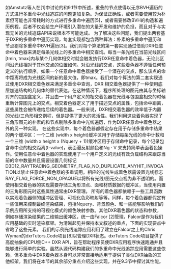 如Amstutz等人在[1]中讨论的和9.1节中所述，重叠的节点使得以无序BVH遍历的方式进行多重命中光线追踪的问题更加复杂。为保证正确性，或者需要使用较为朴素但可能也非常耗时的方式进行多重命中遍历[5]，或者需要修改BVH的构造和遍历例程，后者不仅会给生产环境引入潜在的大量开发和维护的负担，而且对于与实现无关的光线追踪API来说根本不可能达成。
为了解决这些问题，我们提出两套基于DXR的多重命中遍历实现，每套实现都包含两种算法：朴素的多重命中遍历和节点剔除多重命中BVH遍历[3]。我们对每个算法的第一套实现通过借助DXR任意命中着色器来满足每条光线上的多重命中相交查询。每当一条光线在当前光线区间[tmin, tmax]内与某个几何体相交时就会触发执行DXR任意命中着色器，无论此区间沿光线相对于其他交点的位置如何。对沿光线的交点，这些着色器不遵循任何预定义的执行顺序。如果一个任意命中着色器接受了一个潜在的交点，那么该点的命中距离将成为光线区间的新的最大值，即tmax。我们对每个算法的第二套实现通过使用DXR相交着色器来满足多重命中查询，DXR 相交着色器提供了一种使用底层加速结构的几何体的替代表达。在这种情况下，程序所处理的图元由其与坐标轴对齐的包围盒定义，并且由一个用户定义的相交着色器在光线与包围盒相交的时候重新计算图元上的交点。相交着色器定义了用于描述交点的属性，包括命中距离，这些属性会被传递给后续的着色器。一般来说，DXR相交着色器的效率低于内置的光线/三角形相交例程，但是提供了更大的灵活性。我们利用这些着色器实现了三角形图元的朴素的和节点剔除多重命中光线遍历，作为DXR任意命中着色器之外的另一种实现。
在这些实现中，每个着色器都假定存在用于存储多重命中结果的两个缓冲区：一个二维 (width x height)缓冲区用于存储每条光线的命中计数和一个三维 (width x height x (Nquery + 1))缓冲区用于存储命中记录，每个记录包含命中点的相交距离(t-value)，表面漫反射颜色和Ng ⋅ V 来支持简单表面着色操作。使用任意命中着色器的实现使用了一个用户定义的光线有效负载结构来跟踪当前的命中数量并且需要设置几何标记D3D12_RAYTRACING_GEOMETRY_FLAG_NO_DUPLICATE_ANYHIT_INVOCATION以禁止任意命中着色器的多重调用。相应的光线生成着色器需设置光线标志RAY_FLAG_FORCE_NON_OPAQUE以将所有光线/图元交点视为非不透明的。而使用相交着色器的实现需要存储三角形顶点、面和材质数据的缓冲区，当使用内置的三角形图元时这些属性通常由DXR管理。
所有的着色器都依赖于一些工具函数以实现着色器侧的缓冲区管理、可视化色彩映射等等。同样，每个着色器都假定有一些值用来控制最终渲染结果，包括Nquery、背景颜色、和一些能够影响我们的示例应用所支持的可视化模式的颜色映射参数。其他DXR着色器的状态和参数，例如存储渲染结果的二维输出缓冲区，统一由Falcor [2]管理，Falcor是作为我们应用基础的实时渲染框架。为清晰起见并保持本文叙述的重点，下面的实现要点中省略了这些元素。
我们的示例光线追踪应用利用了建立在Falcor之上的Chris Wyman的dxrTutors.Code项目[8]以管理DXR状态。dxrTutors.Code项目提供了高度抽象的CPU侧C++ DXR API，旨在帮助程序员使DXR应用程序快速跑通并且能够进行简单的实验。虽然从源代码构建我们的多重命中光线追踪应用需要这些依赖，但多重命中DXR着色器本身可以非常直接地适用于提供了类似DXR抽象的其他框架。我们将在本节的其余部分重点介绍这些实现，并在9.3节中探讨其性能。